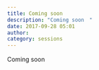 ```yaml
---
title: Coming soon　
description: "Coming soon　"
date: 2017-09-28 05:01
author: 
category: sessions
---
```

Coming soon　